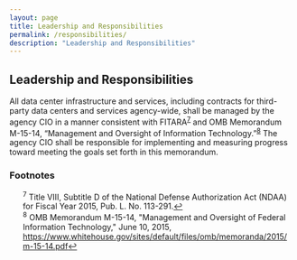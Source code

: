 ```yaml
---
layout: page
title: Leadership and Responsibilities
permalink: /responsibilities/
description: "Leadership and Responsibilities"
---
```


## Leadership and Responsibilities

All data center infrastructure and services, including contracts for third-party data centers and services agency-wide, shall be managed by the agency CIO in a manner consistent with FITARA<sup id="fnr7"><a href="#fn7">7</a></sup> and OMB Memorandum M-15-14, “Management and Oversight of Information Technology.”<sup id="fnr8"><a href="#fn8">8</a></sup> The agency CIO shall be responsible for implementing and measuring progress toward meeting the goals set forth in this memorandum.

### Footnotes

<ul style="list-style-type:none">
<li id="fn7"><sup>7</sup> Title VIII, Subtitle D of the National Defense Authorization Act (NDAA) for Fiscal Year 2015, Pub. L. No. 113-291.<a href="#fnr7">&#8617;</a></li>

<li id="fn8"><sup>8</sup> OMB Memorandum M-15-14, "Management and Oversight of Federal Information Technology," June 10, 2015, <a href="https://www.whitehouse.gov/sites/default/files/omb/memoranda/2015/m-15-14.pdf">https://www.whitehouse.gov/sites/default/files/omb/memoranda/2015/m-15-14.pdf</a><a href="#fnr8">&#8617;</a></li>

</ul>

